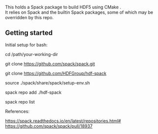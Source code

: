 This holds a Spack package to build HDF5 using CMake .  
It relies on Spack and the builtin Spack packages, some of which may be overridden by this repo.

## Getting started

Initial setup for bash:

cd /path/your-working-dir

git clone https://github.com/spack/spack.git

git clone https://github.com/HDFGroup/hdf-spack

source ./spack/share/spack/setup-env.sh

spack repo add ./hdf-spack

spack repo list



References: 

https://spack.readthedocs.io/en/latest/repositories.html#
https://github.com/spack/spack/pull/18937

